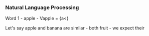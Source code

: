 ### Natural Language Processing  
Word 1 - apple - Vapple = {a<}

Let's say apple and banana are similar - both fruit - we expect their 
